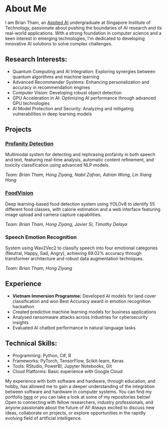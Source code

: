 # About Me

I am Brian Tham, an [Applied AI](https://www.singaporetech.edu.sg/undergraduate-programmes/applied-artificial-intelligence) undergraduate at Singapore Institute of Technology, passionate about pushing the boundaries of AI research and its real-world applications. With a strong foundation in computer science and a keen interest in emerging technologies, I'm dedicated to developing innovative AI solutions to solve complex challenges.

## Research Interests:
- Quantum Computing and AI Integration: Exploring synergies between quantum algorithms and machine learning
- Advanced Recommender Systems: Enhancing personalization and accuracy in recommendation engines
- Computer Vision: Developing robust object detection
- GPU Acceleration in AI: Optimizing AI performance through advanced GPU technologies
- AI Model Protection and Security: Analyzing and mitigating vulnerabilities in deep learning models

## Projects

### [Profanity Detection](https://nightey3s-profanity-detection.hf.space)
Multimodal system for detecting and rephrasing profanity in both speech and text, featuring real-time analysis, automatic content refinement, and toxicity classification using advanced NLP models.

*Team: Brian Tham, Hong Ziyang, Nabil Zafran, Adrian Wong, Lin Xiang Hong*

### [FoodVision](https://nightey3s-foodvision.hf.space)
Deep learning-based food detection system using YOLOv8 to identify 55 different food classes, with calorie estimation and a web interface featuring image upload and camera capture capabilities.

*Team: Brian Tham, Hong Ziyang, Javier Si, Timothy Delaya*

### Speech Emotion Recognition
System using Wav2Vec2 to classify speech into four emotional categories (Neutral, Happy, Sad, Angry), achieving 69.02% accuracy through transformer architecture and robust data augmentation techniques.

*Team: Brian Tham, Hong Ziyang*

## Experience
- **Vietnam Immersion Programme:** Developed AI models for land cover classification and won Best Accuracy award in emotion recognition hackathon
- Created predictive machine learning models for business applications
- Analysed ransomware attacks across industries for cybersecurity insights
- Evaluated AI chatbot performance in natural language tasks

## Technical Skills:
- Programming: Python, C#, R
- Frameworks: PyTorch, TensorFlow, Scikit-learn, Keras
- Tools: RStudio, PowerBI, Jupyter Notebooks, Git
- Cloud Platforms: Basic experience with Google Cloud

My experience with both software and hardware, through education, and hobby, has allowed me to gain a deeper understanding of the integration between software and hardware in computer systems. You can find my portfolio [here](https://briantham.com) or you can take a look at some of my repositories below! Open to connecting with fellow researchers, industry professionals, and anyone passionate about the future of AI! Always excited to discuss new ideas, collaborate on projects, or explore opportunities in the rapidly evolving field of artificial intelligence.
